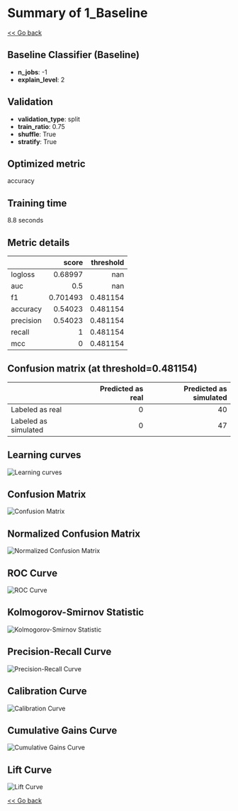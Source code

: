 # Summary of 1_Baseline

[<< Go back](../README.md)


## Baseline Classifier (Baseline)
- **n_jobs**: -1
- **explain_level**: 2

## Validation
 - **validation_type**: split
 - **train_ratio**: 0.75
 - **shuffle**: True
 - **stratify**: True

## Optimized metric
accuracy

## Training time

8.8 seconds

## Metric details
|           |    score |   threshold |
|:----------|---------:|------------:|
| logloss   | 0.68997  |  nan        |
| auc       | 0.5      |  nan        |
| f1        | 0.701493 |    0.481154 |
| accuracy  | 0.54023  |    0.481154 |
| precision | 0.54023  |    0.481154 |
| recall    | 1        |    0.481154 |
| mcc       | 0        |    0.481154 |


## Confusion matrix (at threshold=0.481154)
|                      |   Predicted as real |   Predicted as simulated |
|:---------------------|--------------------:|-------------------------:|
| Labeled as real      |                   0 |                       40 |
| Labeled as simulated |                   0 |                       47 |

## Learning curves
![Learning curves](learning_curves.png)
## Confusion Matrix

![Confusion Matrix](confusion_matrix.png)


## Normalized Confusion Matrix

![Normalized Confusion Matrix](confusion_matrix_normalized.png)


## ROC Curve

![ROC Curve](roc_curve.png)


## Kolmogorov-Smirnov Statistic

![Kolmogorov-Smirnov Statistic](ks_statistic.png)


## Precision-Recall Curve

![Precision-Recall Curve](precision_recall_curve.png)


## Calibration Curve

![Calibration Curve](calibration_curve_curve.png)


## Cumulative Gains Curve

![Cumulative Gains Curve](cumulative_gains_curve.png)


## Lift Curve

![Lift Curve](lift_curve.png)



[<< Go back](../README.md)
